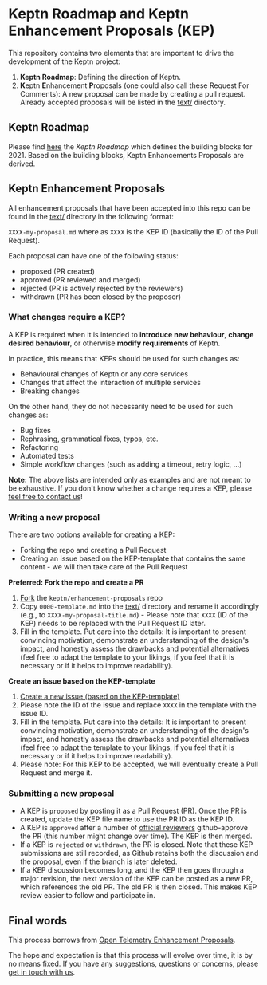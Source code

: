 # Keptn Roadmap and Keptn Enhancement Proposals (KEP)

This repository contains two elements that are important to drive the development of the Keptn project:
1. **Keptn Roadmap**: Defining the direction of Keptn.
1. **K**eptn **E**nhancement **P**roposals (one could also call these Request For Comments): A new proposal can be made by creating a pull request. Already accepted proposals will be listed in the [text/](text/) directory.

## Keptn Roadmap

Please find [here](./roadmap.md) the *Keptn Roadmap* which defines the building blocks for 2021. Based on the building blocks, Keptn Enhancements Proposals are derived. 

## Keptn Enhancement Proposals

All enhancement proposals that have been accepted into this repo can be found in the [text/](text/) directory in the following format:

`XXXX-my-proposal.md` where as `XXXX` is the KEP ID (basically the ID of the Pull Request).

Each proposal can have one of the following status:

* proposed (PR created)
* approved (PR reviewed and merged)
* rejected (PR is actively rejected by the reviewers)
* withdrawn (PR has been closed by the proposer)

### What changes require a KEP?

A KEP is required when it is intended to **introduce new behaviour**, **change desired behaviour**, or otherwise **modify requirements** of Keptn.

In practice, this means that KEPs should be used for such changes as:

* Behavioural changes of Keptn or any core services
* Changes that affect the interaction of multiple services
* Breaking changes

On the other hand, they do not necessarily need to be used for such changes as:

* Bug fixes
* Rephrasing, grammatical fixes, typos, etc.
* Refactoring
* Automated tests
* Simple workflow changes (such as adding a timeout, retry logic, ...)

**Note:** The above lists are intended only as examples and are not meant to be exhaustive. If you don't know whether a change requires a KEP, please [feel free to contact us](https://github.com/keptn/community)!

### Writing a new proposal

There are two options available for creating a KEP:

* Forking the repo and creating a Pull Request
* Creating an issue based on the KEP-template that contains the same content - we will then take care of the Pull Request

**Preferred: Fork the repo and create a PR**

1. [Fork](https://help.github.com/en/articles/fork-a-repo) the `keptn/enhancement-proposals` repo
1. Copy `0000-template.md` into the [text/](text/) directory and rename it accordingly (e.g., to `XXXX-my-proposal-title.md`) - Please note that `XXXX` (ID of the KEP) needs to be replaced with the Pull Request ID later.
1. Fill in the template. Put care into the details: It is important to present convincing motivation, demonstrate an understanding of the design's impact, and honestly assess the drawbacks and potential alternatives (feel free to adapt the template to your likings, if you feel that it is necessary or if it helps to improve readability).

**Create an issue based on the KEP-template**

1. [Create a new issue (based on the KEP-template)](https://github.com/keptn/enhancement-proposals/issues/new?assignees=&template=keptn-enhancement-proposal.md&title=KEP%20XXXX:%20Replace%20this%20with%20your%20awesome%20KEP%20title)
1. Please note the ID of the issue and replace `XXXX` in the template with the issue ID.
1. Fill in the template. Put care into the details: It is important to present convincing motivation, demonstrate an understanding of the design's impact, and honestly assess the drawbacks and potential alternatives (feel free to adapt the template to your likings, if you feel that it is necessary or if it helps to improve readability).
1. Please note: For this KEP to be accepted, we will eventually create a Pull Request and merge it.

### Submitting a new proposal

* A KEP is `proposed` by posting it as a Pull Request (PR). Once the PR is created, update the KEP file name to use the PR ID as the KEP ID.
* A KEP is `approved` after a number of [official reviewers](CODEOWNERS) github-approve the PR (this number might change over time). The KEP is then merged.
* If a KEP is `rejected` or `withdrawn`, the PR is closed. Note that these KEP submissions are still recorded, as Github retains both the discussion and the proposal, even if the branch is later deleted.
* If a KEP discussion becomes long, and the KEP then goes through a major revision, the next version of the KEP can be posted as a new PR, which references the old PR. The old PR is then closed. This makes KEP review easier to follow and participate in.

## Final words

This process borrows from [Open Telemetry Enhancement Proposals](https://github.com/open-telemetry/oteps).

The hope and expectation is that this process will evolve over time, it is by no means fixed.
If you have any suggestions, questions or concerns, please [get in touch with us](https://github.com/keptn/community).

